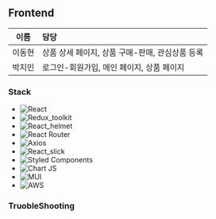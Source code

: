 ## Frontend

|  이름  | 담당                     |
| :----: | :----------------------- |
| 이동현 | 상품 상세 페이지, 상품 구매-판매, 관심상품 등록 |
| 박지민 | 로그인-회원가입, 메인 페이지, 상품 페이지 |

### Stack

- ![React](https://img.shields.io/badge/react-%2320232a.svg?style=for-the-badge&logo=react&logoColor=%2361DAFB)
- ![Redux_toolkit](https://img.shields.io/badge/redux_toolkit-5F04B4.svg?style=for-the-badge&logo=redux&logoColor=white)
- ![React_helmet](https://img.shields.io/badge/react_helmet-D8D8D8.svg?style=for-the-badge&logo=react&logoColor=white)
- ![React Router](https://img.shields.io/badge/React_Router-CA4245?style=for-the-badge&logo=react-router&logoColor=white)
- ![Axios](https://img.shields.io/badge/Axios-9F81F7?style=for-the-badge&logo=)
- ![React_slick](https://img.shields.io/badge/react_slick-A9F5F2.svg?style=for-the-badge&logo=react&logoColor=%white)
- ![Styled Components](https://img.shields.io/badge/styled--components-DB7093?style=for-the-badge&logo=styled-components&logoColor=white)
- ![Chart JS](https://img.shields.io/badge/Chart.js-FF6384.svg?style=for-the-badge&logo=Chart.js&logoColor=white)
- ![MUI](https://img.shields.io/badge/MUI-%230081CB.svg?style=for-the-badge&logo=mui&logoColor=white)
- ![AWS](https://img.shields.io/badge/aws_S3-232F3E?style=for-the-badge&logo=aws&logoColor=white)

### TruobleShooting

